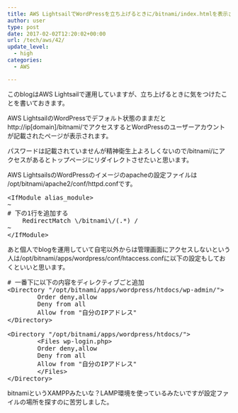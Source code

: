 ```yaml
---
title: AWS LightsailでWordPressを立ち上げるときに/bitnami/index.htmlを表示させない
author: user
type: post
date: 2017-02-02T12:20:02+00:00
url: /tech/aws/42/
update_level:
  - high
categories:
  - AWS

---
```

このblogはAWS Lightsailで運用していますが、立ち上げるときに気をつけたことを書いておきます。
  
AWS LightsailのWordPressでデフォルト状態のままだと http://ip[domain]/bitnami/でアクセスするとWordPressのユーザーアカウントが記載されたページが表示されます。
  
パスワードは記載されていませんが精神衛生上よろしくないので/bitnami/にアクセスがあるとトップページにリダイレクトさせたいと思います。
  
AWS LightsailsのWordPressのイメージのapacheの設定ファイルは /opt/bitnami/apache2/conf/httpd.confです。

<pre title="”httpd.conf”" lang="”apache”">&lt;IfModule alias_module>
~
# 下の1行を追加する
    RedirectMatch \/bitnami\/(.*) /
~
&lt;/IfModule>
</pre>

あと個人でblogを運用していて自宅以外からは管理画面にアクセスしないという人は/opt/bitnami/apps/wordpress/conf/htaccess.confに以下の設定もしておくといいと思います。

<pre title="htaccess.conf" lang="apache"># 一番下に以下の内容をディレクティブごと追加
&lt;Directory "/opt/bitnami/apps/wordpress/htdocs/wp-admin/">
        Order deny,allow
        Deny from all
        Allow from "自分のIPアドレス"
&lt;/Directory>

&lt;Directory "/opt/bitnami/apps/wordpress/htdocs/">
        &lt;Files wp-login.php>
        Order deny,allow
        Deny from all
        Allow from "自分のIPアドレス"
        &lt;/Files>
&lt;/Directory>
</pre>

bitnamiというXAMPPみたいな？LAMP環境を使っているみたいですが設定ファイルの場所を探すのに苦労しました。